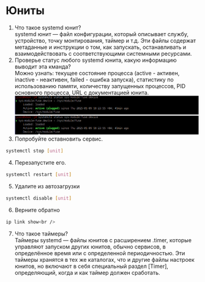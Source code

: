 # Юниты

1. Что такое systemd юнит?<br />
systemd юнит — файл конфигурации, который описывает службу, устройство, точку монтирования, таймер и т.д. Эти файлы содержат метаданные и инструкции о том, как запускать, останавливать и взаимодействовать с соответствующими системными ресурсами.<br />
2. Проверье статус любого systemd юнита, какую информацию выводит эта кманда?<br />
Можно узнать: текущее состояние процесса (active - активен, inactive - неактивен, failed - ошибка запуска), статистику по использованию памяти, количеству запущенных процессов, PID основного процесса, URL с документацией юнита.<br />
![alt text](https://github.com/kryffaer/Tasks_241/blob/my_reply/5-Systemd/screenshots/2.png?raw=true)<br />
![alt text](https://github.com/kryffaer/Tasks_241/blob/my_reply/5-Systemd/screenshots/2.png?raw=true)<br />
3. Попробуйте оставновить сервис.<br />
```sh
systemctl stop [unit]
```
4. Перезапустите его.<br />
```sh
systemctl restart [unit]
```
5. Удалите из автозагрузки<br />
```sh
systemctl disable [unit]
```
6. Верните обратно<br />
```sh
ip link show<br />
```
7. Что такое таймеры?<br />
Таймеры systemd — файлы юнитов с расширением .timer, которые управляют запуском других юнитов, обычно сервисов, в определённое время или с определенной периодичностью. Эти таймеры хранятся в тех же каталогах, что и другие файлы настроек юнитов, но включают в себя специальный раздел [Timer], определяющий, когда и как таймер должен сработать.
